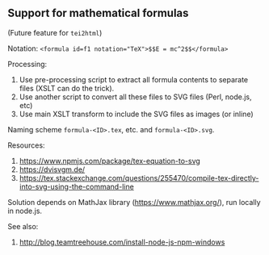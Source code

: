 

## Support for mathematical formulas

(Future feature for `tei2html`)

Notation: `<formula id=f1 notation="TeX">$$E = mc^2$$</formula>`

Processing:

1. Use pre-processing script to extract all formula contents to separate files (XSLT can do the trick).
2. Use another script to convert all these files to SVG files (Perl, node.js, etc)
3. Use main XSLT transform to include the SVG files as images (or inline)

Naming scheme `formula-<ID>.tex`, etc. and `formula-<ID>.svg`.

Resources:

1. https://www.npmjs.com/package/tex-equation-to-svg
2. https://dvisvgm.de/
3. https://tex.stackexchange.com/questions/255470/compile-tex-directly-into-svg-using-the-command-line

Solution depends on MathJax library (https://www.mathjax.org/), run locally in node.js.

See also:

1. http://blog.teamtreehouse.com/install-node-js-npm-windows

